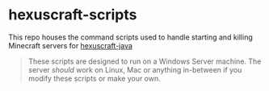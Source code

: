 # hexuscraft-scripts

This repo houses the command scripts used to handle starting and killing Minecraft servers for [hexuscraft-java](https://github.com/hexuscraft/hexuscraft-java)

> These scripts are designed to run on a Windows Server machine.
> The server _should_ work on Linux, Mac or anything in-between if you modify these scripts or make your own.
